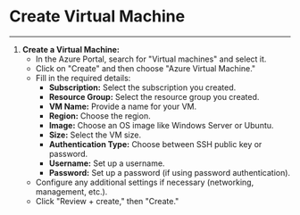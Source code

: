 # Create Virtual Machine
---
1. **Create a Virtual Machine:**
   - In the Azure Portal, search for "Virtual machines" and select it.
   - Click on "Create" and then choose "Azure Virtual Machine."
   - Fill in the required details:
     - **Subscription:** Select the subscription you created.
     - **Resource Group:** Select the resource group you created.
     - **VM Name:** Provide a name for your VM.
     - **Region:** Choose the region.
     - **Image:** Choose an OS image like Windows Server or Ubuntu.
     - **Size:** Select the VM size.
     - **Authentication Type:** Choose between SSH public key or password.
     - **Username:** Set up a username.
     - **Password:** Set up a password (if using password authentication).
   - Configure any additional settings if necessary (networking, management, etc.).
   - Click "Review + create," then "Create."
